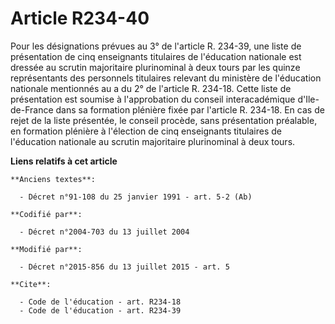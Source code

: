 # Article R234-40

Pour les désignations prévues au 3° de l'article R. 234-39, une liste de présentation de cinq enseignants titulaires de
l'éducation nationale est dressée au scrutin majoritaire plurinominal à deux tours par           les quinze représentants des
personnels titulaires relevant du ministère de l'éducation nationale mentionnés au a du 2° de l'article R. 234-18. Cette
liste de présentation est soumise à l'approbation du conseil interacadémique d'Ile-de-France dans sa formation plénière fixée
par l'article R. 234-18. En cas de rejet de la liste présentée, le conseil procède, sans présentation préalable, en formation
plénière à l'élection de cinq enseignants titulaires de l'éducation nationale au scrutin majoritaire plurinominal à deux
tours.

**Liens relatifs à cet article**

	**Anciens textes**:

	  - Décret n°91-108 du 25 janvier 1991 - art. 5-2 (Ab)

	**Codifié par**:

	  - Décret n°2004-703 du 13 juillet 2004

	**Modifié par**:

	  - Décret n°2015-856 du 13 juillet 2015 - art. 5

	**Cite**:

	  - Code de l'éducation - art. R234-18
	  - Code de l'éducation - art. R234-39
